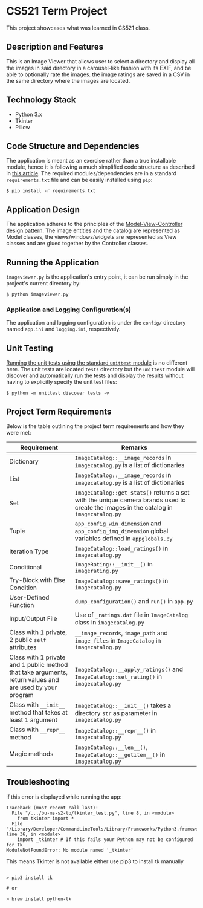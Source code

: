 # CS521 Term Project

This project showcases what was learned in CS521 class.  

## Description and Features

This is an Image Viewer that allows user to select a directory and display all the images in said directory in a carousel-like fashion with its EXIF, and be able to optionally rate the images.  the image ratings are saved in a CSV in the same directory where the images are located.

## Technology Stack

- Python 3.x
- Tkinter
- Pillow

## Code Structure and Dependencies

The application is meant as an exercise rather than a true installable module, hence it is following a much simplified code structure as described in [this article](https://realpython.com/python-application-layouts/#one-off-script).  The required modules/dependencies are in a standard `requirements.txt` file and can be easily installed using `pip`:

```shell
$ pip install -r requirements.txt
```

## Application Design

The application adheres to the principles of the [Model-View-Controller design pattern](https://en.wikipedia.org/wiki/Model–view–controller).  The image entities and the catalog are represented as Model classes, the views/windows/widgets are represented as View classes and are glued together by the Controller classes.

## Running the Application

`imageviewer.py` is the application's entry point, it can be run simply in the project's current directory by:

```shell
$ python imageviewer.py
```

### Application and Logging Configuration(s)

The application and logging configuration is under the `config/` directory named `app.ini` and `logging.ini`, respectively.

## Unit Testing

[Running the unit tests using the standard `unittest` module](https://docs.python.org/3/library/unittest.html) is no different here.  The unit tests are located `tests` directory but the `unittest` module will discover and automatically run the tests and display the results without having to explicitly specify the unit test files:

```shell
$ python -m unittest discover tests -v
```

## Project Term Requirements

Below is the table outlining the project term requirements and how they were met:

| Requirement    | Remarks     |
|----------------|-------------|
| Dictionary | `ImageCatalog::__image_records` in `imagecatalog.py` is a list of dictionaries |
| List | `ImageCatalog::__image_records` in `imagecatalog.py` is a list of dictionaries |
| Set | `ImageCatalog::get_stats()` returns a set with the unique camera brands used to create the images in the catalog in `imagecatalog.py`
| Tuple | `app_config_win_dimension` and `app_config_img_dimension` global variables defined in `appglobals.py` |
| Iteration Type | `ImageCatalog::load_ratings()` in `imagecatalog.py`
| Conditional | `ImageRating::__init__()` in `imagerating.py` |
| Try-Block with Else Condition | `ImageCatalog::save_ratings()` in `imagecatalog.py` |
| User-Defined Function | `dump_configuration()` and `run()` in `app.py`|
| Input/Output File | Use of `_ratings.dat` file in `ImageCatalog` class in `imagecatalog.py`|
| Class with 1 private, 2 public `self` attributes | `__image_records`, `image_path` and `image_files` in `ImageCatalog` in `imagecatalog.py` |
| Class with 1 private and 1 public method that take arguments, return values and are used by your program | `ImageCatalog::__apply_ratings()` and `ImageCatalog::set_rating()` in `imagecatalog.py` |
| Class with `__init__` method that takes at least 1 argument | `ImageCatalog::__init__()` takes a directory `str` as parameter in `imagecatalog.py`
| Class with `__repr__` method | `ImageCatalog::__repr__()` in `imagecatalog.py` |
| Magic methods | `ImageCatalog::__len__()`, `ImageCatalog::__getitem__()` in `imagecatalog.py`


## Troubleshooting

if this error is displayed while running the app:

```shell
Traceback (most recent call last):
  File "/.../bu-ms-s2-tp/tkinter_test.py", line 8, in <module>
    from tkinter import *
  File "/Library/Developer/CommandLineTools/Library/Frameworks/Python3.framework/Versions/3.7/lib/python3.7/tkinter/__init__.py", line 36, in <module>
    import _tkinter # If this fails your Python may not be configured for Tk
ModuleNotFoundError: No module named '_tkinter'
```

This means Tkinter is not available either use pip3 to install tk manually
```shell

> pip3 install tk

# or

> brew install python-tk

```

